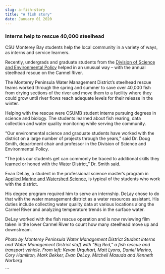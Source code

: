 ```yaml
---
slug: a-fish-story
title: "A fish story"
date: January 01 2020
---
```


 
<h3>Interns help to rescue 40,000 steelhead</h3>
<p>
  CSU Monterey Bay students help the local community in a variety of ways, as
  interns and service learners.
</p>
<p>
  Recently, undergrads and graduate students from the
  <a href="https://sep.csumb.edu/sep/"
    >Division of Science and Environmental Policy</a
  >
  helped in an unusual way – with the annual steelhead rescue on the Carmel
  River.
</p>
<p>
  The Monterey Peninsula Water Management District’s steelhead rescue teams
  worked through the spring and summer to save over 40,000 fish from drying
  sections of the river and move them to a facility where they could grow until
  river flows reach adequate levels for their release in the winter.
</p>
<p>
  Helping with the rescue were CSUMB student interns pursuing degrees in science
  and biology. The students learned about fish rearing, data collection and
  water quality monitoring while serving the community.
</p>
<p>
  “Our environmental science and graduate students have worked with the district
  on a large number of projects through the years,” said Dr. Doug Smith,
  department chair and professor in the Division of Science and Environmental
  Policy.
</p>
<p>
  “The jobs our students get can commonly be traced to additional skills they
  learned or honed with the Water District,” Dr. Smith said.
</p>
<p>
  Evan DeLay, a student in the professional science master’s program in
  <a href="https://sep.csumb.edu/cwsp/psm.htm"
    >Applied Marine and Watershed Science</a
  >, is typical of the students who work with the district.
</p>
<p>
  His degree program required him to serve an internship. DeLay chose to do that
  with the water management district as a water resources assistant. His duties
  include collecting water quality data at various locations along the Carmel
  River and analyzing temperature trends in the surface water.
</p>
<p>
  DeLay worked with the fish rescue operation and is now reviewing film taken in
  the lower Carmel River to count how many steelhead move up and downstream.
</p>
<p>
  <em
    >Photo by Monterey Peninsula Water Management District Student interns and
    Water Management District staff with “Big Red,” a fish rescue and transport
    vehicle. From left: Kevan Urquhart, Matt Lyons, Daniel Merino, Cory
    Hamilton, Mark Bekker, Evan DeLay, Mitchell Masuda and Kenneth Norberg</em
  >
</p>
<p></p>
```
